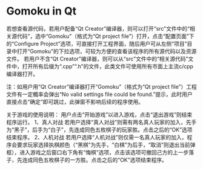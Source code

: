 # Gomoku in Qt
 若想查看源代码，若用户配备“Qt Creator”编译器，则可以打开“src”文件中的“相关源代码”，选中“Gomoku”（格式为“Qt project file”）打开，点击“配置页面”下的“Configure Project”选项，可直接打开工程界面，随后用户可从左侧“项目”目录中打开“Gomoku”的下拉选项，可较为方便的查看该程序的所有源代码以及资源文件。
      若用户不含“Qt Creator”编译器，则可以从“src”文件中的“相关源代码”文件中，打开所有后缀为“.cpp”“.h”的文件，此类文件可使用所有市面上主流c/cpp编译器打开。

注：如用户用“Qt Creator”编译器打开“Gomoku”（格式为“Qt project file”）工程文件有一定概率会弹出“No valid settings file could be found.”提示，此时用户直接点击“确定”即可跳过，此弹窗不影响后续的程序使用。

关于游戏的使用说明：
用户点击“开始游戏”以进入游戏，点击“退出游戏”则结束程序运行。
1、真人对战
      若用户选择“真人对战”则需有两名真人玩家的加入，先手为“黑子”，后手为“白子”，先连成同色五枚棋子的玩家胜。点击之后的“OK”选项结束程序。
2、人机对战
      若用户选择“人机对战”则仅需一名真人玩家的加入，程序会要求玩家选择执棋颜色（“黑棋”为先手，“白棋”为后手，“取消”则退出当前弹框），进入游戏之后窗口右下角有“悔棋”选项，点击该选项可撤回己方的上一步落子，先连成同色五枚棋子的一方胜。点击之后的“OK”选项结束程序。
